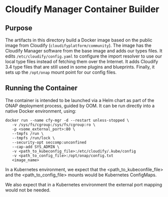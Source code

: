 # Cloudify Manager Container Builder
## Purpose
The artifacts in this directory build a Docker image based on the
public image from Cloudify (`cloudifyplatform/community`).  The
image has the Cloudify Manager software from the base image
and adds our types files.  It edits `/etc/cloudify/config.yaml`
to configure the import resolver to use our local type files instead
of fetching them over the Internet.   It adds
Cloudify 3.4 type files that are still used in some plugins
and blueprints.  Finally, it sets up the `/opt/onap` mount point
for our config files.

## Running the Container
The container is intended to be launched via a Helm chart as part
of the ONAP deployment process, guided by OOM. It can be run directly
into a native Docker environment, using:
```
docker run --name cfy-mgr -d --restart unless-stopped \
   -v /sys/fs/cgroup:/sys/fs/cgroup:ro \
   -p <some_external_port>:80 \
   --tmpfs /run \
   --tmpfs /run/lock \
   --security-opt seccomp:unconfined 
   --cap-add SYS_ADMIN \
   -v <path_to_kubeconfig_file>:/etc/cloudify/.kube/config
   -v <path_to_config_file>:/opt/onap/config.txt
   <image_name>
```
In a Kubernetes environment, we expect that the <path_to_kubeconfile_file> and the
<path_to_config_file> mounts would be Kubernetes ConfigMaps.

We also expect that in a Kubernetes environment the external port mapping would not be
needed.
